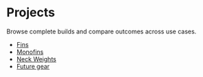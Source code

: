# Projects
Browse complete builds and compare outcomes across use cases.

- [Fins](fins/builds/index.md)
- [Monofins](monofins/builds/index.md)
- [Neck Weights](neck-weight/builds/index.md)
- [Future gear](future-gear.md)
